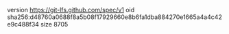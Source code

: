 version https://git-lfs.github.com/spec/v1
oid sha256:d48760a0688f8a5b08f17929660e8b6fa1dba884270e1665a4a4c42e9c488f34
size 8705
